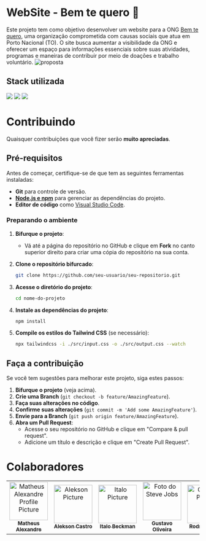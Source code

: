 
# WebSite - Bem te quero 💛
Este projeto tem como objetivo desenvolver um website para a ONG [Bem te quero](https://www.instagram.com/bemtequero_pn?utm_source=ig_web_button_share_sheet&igsh=ZDNlZDc0MzIxNw==), uma organização comprometida com causas sociais que atua em Porto Nacional (TO). O site busca aumentar a visibilidade da ONG e oferecer um espaço para informações essenciais sobre suas atividades, programas e maneiras de contribuir por meio de doações e trabalho voluntário.
![proposta](https://github.com/user-attachments/assets/507b75fa-a22c-43dd-96d6-db13dd604077)

## Stack utilizada

<span>
  <img src="https://img.shields.io/badge/html5-%23E34F26.svg?style=for-the-badge&logo=html5&logoColor=white">
  <img src="https://img.shields.io/badge/tailwindcss-%2338B2AC.svg?style=for-the-badge&logo=tailwind-css&logoColor=white">
  <img src="https://img.shields.io/badge/javascript-%23323330.svg?style=for-the-badge&logo=javascript&logoColor=%23F7DF1E">
</span>


# Contribuindo

 Quaisquer contribuições que você fizer serão **muito apreciadas**.

## Pré-requisitos

Antes de começar, certifique-se de que tem as seguintes ferramentas instaladas:

- **Git** para controle de versão.
- **[Node.js e npm](https://nodejs.org/pt)** para gerenciar as dependências do projeto.
- **Editor de código** como [Visual Studio Code](https://code.visualstudio.com/).

### Preparando o ambiente

1. **Bifurque o projeto**:
   - Vá até a página do repositório no GitHub e clique em **Fork** no canto superior direito para criar uma cópia do repositório na sua conta.

2. **Clone o repositório bifurcado**:

   ```bash
   git clone https://github.com/seu-usuario/seu-repositorio.git
   ```

3. **Acesse o diretório do projeto**:

   ```bash
   cd nome-do-projeto
   ```

4. **Instale as dependências do projeto**:

   ```bash
   npm install
   ```

5. **Compile os estilos do Tailwind CSS** (se necessário):

   ```bash
   npx tailwindcss -i ./src/input.css -o ./src/output.css --watch
   ```

## Faça a contribuição

Se você tem sugestões para melhorar este projeto, siga estes passos:

1. **Bifurque o projeto** (veja acima).
2. **Crie uma Branch** (`git checkout -b feature/AmazingFeature`).
3. **Faça suas alterações no código**.
4. **Confirme suas alterações** (`git commit -m 'Add some AmazingFeature'`).
5. **Envie para a Branch** (`git push origin feature/AmazingFeature`).
6. **Abra um Pull Request**:
   - Acesse o seu repositório no GitHub e clique em "Compare & pull request".
   - Adicione um título e descrição e clique em "Create Pull Request".

# Colaboradores
<table>
  <tr>
    <td align="center">
      <a href="https://github.com/Matheus-Nardi" target=_blank>
        <img src="https://avatars.githubusercontent.com/u/131494232?v=4" width="100px;" alt="Matheus Alexandre Profile Picture"/><br>
        <sub>
          <b>Matheus Alexandre</b>
        </sub>
      </a>
    </td>
    <td align="center">
       <a href="https://github.com/aleksoncastro" target=_blank>
        <img src="https://avatars.githubusercontent.com/u/145803249?v=4" width="100px;" alt="Alekson Picture"/><br>
        <sub>
          <b>Alekson Castro</b>
        </sub>
      </a>
    </td>
    <td align="center">
       <a href="https://github.com/italobeckman" target=_blank>
        <img src="https://avatars.githubusercontent.com/u/142343482?v=4" width="100px;" alt="Italo Picture"/><br>
        <sub>
          <b>Italo Beckman</b>
        </sub>
      </a>
    </td>
     <td align="center">
        <a href="https://github.com/KrummbelElixo" target=_blank>
        <img src="https://avatars.githubusercontent.com/u/47263386?v=4" width="100px;" alt="Foto do Steve Jobs"/><br>
        <sub>
          <b>Gustavo Oliveira</b>
        </sub>
      </a>
    </td>
     <td align="center">
      <a href="https://github.com/rodrigo-folha" target=_blank>
        <img src="https://avatars.githubusercontent.com/u/146641524?v=4" width="100px;" alt="Gustavo Picture"/><br>
        <sub>
          <b>Rodrigo Folha</b>
        </sub>
      </a>
    </td>
    
  </tr>
</table>

